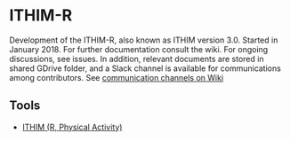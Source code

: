 # ITHIM-R
Development of the ITHIM-R, also known as ITHIM version 3.0. Started in January 2018.
For further documentation consult the wiki. 
For ongoing discussions, see issues.
In addition, relevant documents are stored in shared GDrive folder, and a Slack channel is available for communications among contributors.
See [communication channels on Wiki](https://github.com/ITHIM/ITHIM-R/wiki/Communication-channels)
## Tools 
* [ITHIM (R, Physical Activity)](https://github.com/ITHIM/ITHIM)
